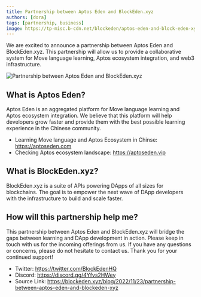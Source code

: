 ```yaml
---
title: Partnership between Aptos Eden and BlockEden.xyz
authors: [dora]
tags: [partnership, business]
image: https://tp-misc.b-cdn.net/blockeden/aptos-eden-and-block-eden-xyz.png
---
```


We are excited to announce a partnership between Aptos Eden and BlockEden.xyz. This partnership will allow us to provide a collaborative system for Move language learning, Aptos ecosystem integration, and web3 infrastructure.

![Partnership between Aptos Eden and BlockEden.xyz](https://tp-misc.b-cdn.net/blockeden/aptos-eden-and-block-eden-xyz.png "Partnership between Aptos Eden and BlockEden.xyz")

## What is Aptos Eden?

Aptos Eden is an aggregated platform for Move language learning and Aptos ecosystem integration. We believe that this platform will help developers grow faster and provide them with the best possible learning experience in the Chinese community.

* Learning Move language and Aptos Ecosystem in Chinse: https://aptoseden.com
* Checking Aptos ecosystem landscape: https://aptoseden.vip

## What is BlockEden.xyz?

BlockEden.xyz is a suite of APIs powering DApps of all sizes for blockchains. The goal is to empower the next wave of DApp developers with the infrastructure to build and scale faster.

## How will this partnership help me?

This partnership between Aptos Eden and BlockEden.xyz will bridge the gaps between learning and DApp development in action. Please keep in touch with us for the incoming offerings from us. If you have any questions or concerns, please do not hesitate to contact us. Thank you for your continued support!

* Twitter: https://twitter.com/BlockEdenHQ
* Discord: https://discord.gg/4Yfvs2HWey
* Source Link: https://blockeden.xyz/blog/2022/11/23/partnership-between-aptos-eden-and-blockeden-xyz

